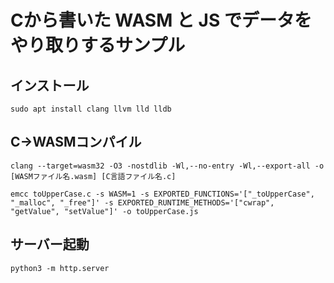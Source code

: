 # Cから書いた WASM と JS でデータをやり取りするサンプル

## インストール

```
sudo apt install clang llvm lld lldb
```

## C->WASMコンパイル

```
clang --target=wasm32 -O3 -nostdlib -Wl,--no-entry -Wl,--export-all -o [WASMファイル名.wasm] [C言語ファイル名.c]
```

```
emcc toUpperCase.c -s WASM=1 -s EXPORTED_FUNCTIONS='["_toUpperCase", "_malloc", "_free"]' -s EXPORTED_RUNTIME_METHODS='["cwrap", "getValue", "setValue"]' -o toUpperCase.js
```

## サーバー起動

```
python3 -m http.server
```